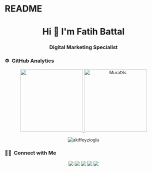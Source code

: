 # README

<h1 align="center">Hi 👋 I'm Fatih Battal</h1>
<h3 align="center">Digital Marketing Specialist</h3>


### ⚙️ &nbsp;GitHub Analytics

<p align="center">
<a href="https://github.com/fatihlattab">
  <img height="200em" src="https://github-readme-stats-eight-theta.vercel.app/api?username=fatihlattab&show_icons=true&theme=algolia&include_all_commits=true&count_private=true"/>
  <img height="200em" src="https://github-readme-stats.vercel.app/api/top-langs?username=fatihlattab&show_icons=true&locale=en&&theme=algolia" alt="MuratSs" />
</a>
</p>

<p align="center"> 

<img src="https://komarev.com/ghpvc/?username=fatihlattab&label=Profile%20views&color=0e75b6&style=flat" alt="akiffeyzioglu" />

</p>

### 🤝🏻 &nbsp;Connect with Me

<p align="center">
<a href="https://fatihbattal.com.tr"><img src=https://img.shields.io/badge/website-D14836.svg?style=for-the-badge&logo=none&logoColor=yellow"/></a>
<a href="https://twitter.com/fatihlattab"><img src="https://img.shields.io/badge/twitter-1DA1F2.svg?style=for-the-badge&logo=twitter&logoColor=white"/></a>
<a href="https://linkedin.com/in/fatihbtt"><img src="https://img.shields.io/badge/linkedin-0077B5.svg?style=for-the-badge&logo=linkedin&logoColor=white"/></a>
<a href="https://medium.com/@fatihbattal/"><img src="https://img.shields.io/badge/medium-9146FF.svg?style=for-the-badge&logo=medium&logoColor=white"/></a>
<a href="mailto:ben@fatibattal.com.tr?subject=[GitHub]%20🔥%20Prise%20de%20contact&body=Bonjour%20Stan%2C%0A%0AJe%20viens%20vers%20toi%20aujourd%27hui%20apr%C3%A8s%20avoir%20vu%20ton%20profil%20GitHub%20pour%20..."><img src="https://img.shields.io/badge/e‑mail-D14836.svg?style=for-the-badge&logo=GMail&logoColor=white"/></a>
</p>
